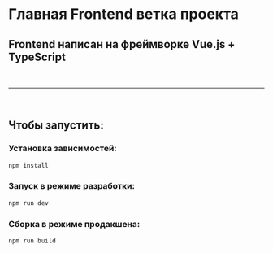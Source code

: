 # Главная Frontend ветка проекта
## Frontend написан на фреймворке Vue.js + TypeScript

<br>
<hr>
<br>

## Чтобы запустить:

### Установка зависимостей:
```sh
npm install
```
### Запуск в режиме разработки:
```sh
npm run dev
```

### Сборка в режиме продакшена:
```sh
npm run build
```